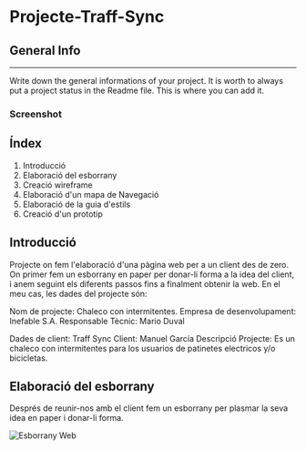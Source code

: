# Projecte-Traff-Sync

## General Info
***
Write down the general informations of your project. It is worth to always put a project status in the Readme file. This is where you can add it. 
### Screenshot

## Índex
1. Introducció
2. Elaboració del esborrany
3. Creació wireframe
4. Elaboració d'un mapa de Navegació
5. Elaboració de la guia d'estils
6. Creació d'un prototip

## Introducció
Projecte on fem l'elaboració d'una pàgina web per a un client des de zero. On primer fem un esborrany en paper per donar-li forma a la idea del client, i anem seguint els diferents passos fins a finalment obtenir la web. En el meu cas, les dades del projecte són:

Nom de projecte: Chaleco con intermitentes.
Empresa de desenvolupament: Inefable S.A.
Responsable Tècnic: Mario Duval


Dades de client: Traff Sync
Client: Manuel García
Descripció Projecte: Es un chaleco con intermitentes para los usuarios de patinetes electricos y/o bicicletas.



## Elaboració del esborrany

Després de reunir-nos amb el client fem un esborrany per plasmar la seva idea en paper i donar-li forma. 

![Esborrany Web](https://user-images.githubusercontent.com/77450981/150397681-65cd892e-f711-4645-9ea6-27ea92fc789e.jpg)
